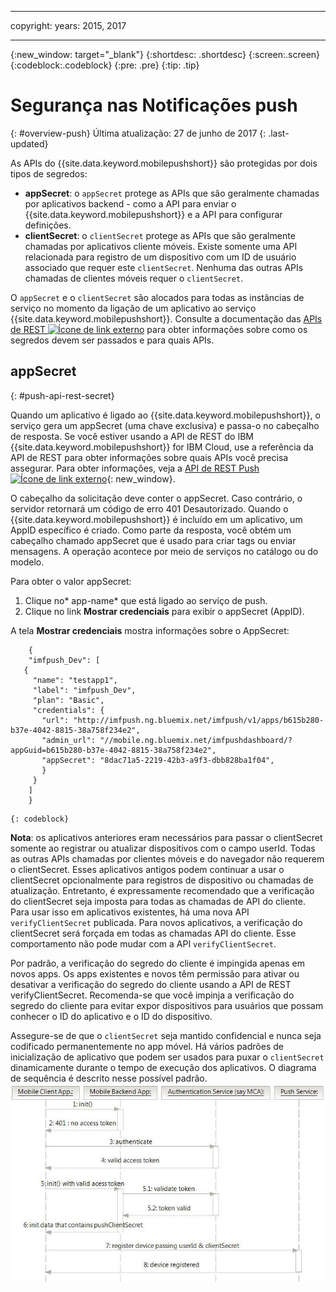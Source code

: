 ----

copyright:
 years: 2015, 2017

---

{:new_window: target="_blank"}
{:shortdesc: .shortdesc}
{:screen:.screen}
{:codeblock:.codeblock}
{:pre: .pre}
{:tip: .tip}

# Segurança nas Notificações push 
{: #overview-push}
Última atualização: 27 de junho de 2017
{: .last-updated}


As APIs do {{site.data.keyword.mobilepushshort}} são protegidas por dois tipos de segredos:

- **appSecret**: o `appSecret` protege as APIs que são geralmente chamadas por aplicativos backend - como a API para enviar o {{site.data.keyword.mobilepushshort}} e a API para configurar definições.
- **clientSecret**: o `clientSecret` protege as APIs que são geralmente chamadas por aplicativos cliente móveis. Existe somente uma API relacionada para registro de um dispositivo com um ID de usuário associado que requer este `clientSecret`. Nenhuma das outras APIs chamadas de clientes móveis requer o `clientSecret`. 

O `appSecret` e o `clientSecret` são alocados para todas as instâncias de serviço no momento da ligação de um aplicativo ao serviço {{site.data.keyword.mobilepushshort}}. Consulte a documentação das [APIs de REST ![Ícone de link externo](../../icons/launch-glyph.svg "Ícone de link externo")](https://mobile.{DomainName}/imfpush/) para obter informações sobre como os segredos devem ser passados e para quais APIs.

## appSecret 
{: #push-api-rest-secret}

Quando um aplicativo é ligado ao {{site.data.keyword.mobilepushshort}}, o serviço gera um appSecret (uma chave exclusiva) e passa-o no cabeçalho de resposta. Se
você estiver usando a API de REST do IBM {{site.data.keyword.mobilepushshort}} for IBM Cloud, use a referência da API de REST para obter informações sobre quais
APIs você precisa assegurar. Para obter informações, veja a [API de REST Push ![Ícone de link externo](../../icons/launch-glyph.svg "External link icon")](https://mobile.{DomainName}/imfpush/){: new_window}.

O cabeçalho da solicitação deve conter o appSecret. Caso contrário, o servidor retornará um código de erro 401 Desautorizado. Quando o {{site.data.keyword.mobilepushshort}} é incluído em um aplicativo, um AppID específico é criado. Como parte da resposta, você obtém um cabeçalho chamado appSecret que é usado para criar tags ou enviar
mensagens. A operação acontece por meio de serviços no catálogo ou do modelo.

Para obter o valor appSecret:

1. Clique no* app-name* que está ligado ao serviço de push.
2. Clique no link **Mostrar credenciais** para exibir o appSecret (AppID).

A tela **Mostrar credenciais** mostra informações sobre o AppSecret:
```
	{
    "imfpush_Dev": [
   {
     "name": "testapp1",
     "label": "imfpush_Dev",
     "plan": "Basic",
     "credentials": {
       "url": "http://imfpush.ng.bluemix.net/imfpush/v1/apps/b615b280-b37e-4042-8815-38a758f234e2",
       "admin_url": "//mobile.ng.bluemix.net/imfpushdashboard/?appGuid=b615b280-b37e-4042-8815-38a758f234e2",
       "appSecret": "8dac71a5-2219-42b3-a9f3-dbb828ba1f04",
       }
     }
    ]
    }
```
	{: codeblock} 


**Nota**: os aplicativos anteriores eram necessários para passar o clientSecret somente ao registrar ou atualizar dispositivos com o campo userId. Todas
as outras APIs chamadas por clientes móveis e do navegador não requerem o clientSecret. Esses aplicativos antigos podem continuar a usar o clientSecret opcionalmente
para registros de dispositivo ou chamadas de atualização. Entretanto, é
expressamente recomendado que a verificação do clientSecret seja imposta para todas as
chamadas de API do cliente. Para usar isso em aplicativos existentes, há uma nova API `verifyClientSecret` publicada.  Para novos aplicativos, a verificação do clientSecret será forçada em todas as chamadas API do cliente. Esse comportamento não pode mudar com a API `verifyClientSecret`.

Por padrão, a verificação do segredo do cliente é impingida apenas em novos apps. Os apps existentes e novos têm permissão para ativar ou desativar a verificação do segredo do cliente
usando a API de REST verifyClientSecret. Recomenda-se que você impinja a verificação do segredo do cliente para evitar
expor dispositivos para usuários que possam conhecer o ID do aplicativo e o ID do dispositivo.

Assegure-se de que o `clientSecret` seja mantido confidencial e nunca seja codificado permanentemente no app móvel. Há vários padrões de inicialização de aplicativo que podem ser usados para puxar o `clientSecret` dinamicamente durante o tempo de execução dos aplicativos. O diagrama de sequência é descrito nesse possível padrão.
![Enable_Push](images/init_client_secret.jpg) 



